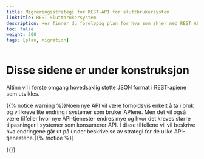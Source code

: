 ```yaml
---
title: Migreringsstrategi for REST-API for sluttbrukersystem
linktitle: REST-Sluttbrukersystem
description: Her finner du foreløpig plan for hva som skjer med REST API for sluttbrukersystem i overgangen mellom Altinn 2 og Altinn 3. Planen vil bli endret underveis. 
toc: false
weight: 200
tags: [plan, migration]
---
```

# Disse sidene er under konstruksjon

Altinn vil i første omgang hovedsaklig støtte JSON format i REST-apiene som utvikles. 

{{% notice warning %}}Noen nye API vil være forholdsvis enkelt å ta i bruk og vil kreve lite endring i systemer som bruker APIene. 
Men det vil også være tilfeller hvor nye API-tjenester endres mye og hvor det kreves større tilpasninger i systemer som konsumerer API.
I disse tilfellene vil vil beskrive hva endringene går ut på under beskrivelse av strategi for de ulike API-tjenestene.{{% /notice %}}


{{<children />}}